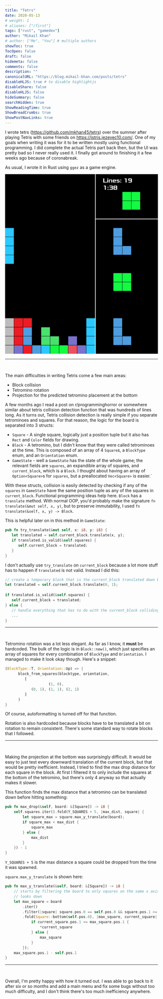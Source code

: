 ```yaml
---
title: "Tetrs"
date: 2020-05-13
# weight: 1
# aliases: ["/first"]
tags: ["rust", "gamedev"]
author: "Mikail Khan"
# author: ["Me", "You"] # multiple authors
showToc: true
TocOpen: false
draft: false
hidemeta: false
comments: false
description: ""
canonicalURL: "https://blog.mikail-khan.com/posts/tetrs"
disableHLJS: true # to disable highlightjs
disableShare: false
disableHLJS: false
hideSummary: false
searchHidden: true
ShowReadingTime: true
ShowBreadCrumbs: true
ShowPostNavLinks: true
---
```


I wrote tetrs (<https://github.com/mkhan45/tetrs>) over the summer after playing Tetris with some friends on <https://jstris.jezevec10.com/>. One of my goals when writing it was for it to be written mostly using functional programming. I did complete the actual Tetris part back then, but the UI was pretty bad so I never really used it. I finally got around to finishing it a few weeks ago because of coronabreak.

As usual, I wrote it in Rust using `ggez` as a game engine.

![](https://raw.githubusercontent.com/mkhan45/tetrs/master/tetrs.png)

____________

&nbsp;


The main difficulties in writing Tetris come a few main areas:
- Block collision
- Tetromino rotation
- Projection for the predicted tetromino placement at the bottom

A few months ago I read a post on r/programminghorror or somewhere similar about tetris collision detection function that was hundreds of lines long. As it turns out, Tetris collision detection is really simple if you separate tetrominoes and squares. For that reason, the logic for the board is separated into 3 structs:

- `Square` - A single square, logically just a position tuple but it also has `Rect` and `Color` fields for drawing.
- `Block` - A tetromino, but I didn't know that they were called tetrominoes at the time. This is composed of an array of 4 `Square`s, a `BlockType` enum, and an `Orientation` enum.
- `GameState` - well a `GameState` has the state of the whole game; the relevant fields are `squares`, an expandible array of squares, and `current_block`, which is a `Block`. I thought about having an array of `Option<Square>`s for `squares`, but a preallocated `Vec<Square>` is easier.`

With these structs, collision is easily detected by checking if any of the `squares` in `GameState` have the same position tuple as any of the squares in `current_block`. Functional programming ideas help here. `Block` has a `translate` method. With normal OOP, you'd probably make the signature `fn translate(&mut self, x, y)`, but to preserve immutability, I used `fn translate(&self, x, y) -> Block`. 

This is helpful later on in this method in `GameState`:

```rust
pub fn try_translate(&mut self, x: i8, y: i8) {
   let translated = self.current_block.translate(x, y);
   if translated.is_valid(&self.squares) {
      self.current_block = translated;
   }
}
```

I don't actually use `try_translate` on `current_block` because a lot more stuff has to happen if `translated` is not valid. Instead I did this:

```rust
// create a temporary block that is the current_block translated down by one
let translated = self.current_block.translate(0, 1);

if translated.is_valid(&self.squares) {
   self.current_block = translated;
} else {
   // handle everything that has to do with the current_block colliding 
   ...
}
```

____________

&nbsp;

Tetromino rotation was a lot less elegant. As far as I know, it **must** be hardcoded. The bulk of the logic is in `Block::new()`, which just specifies an array of squares for every combination of `BlockType` and `Orientation`. I managed to make it look okay though. Here's a snippet:

```rust
(BlockType::T, Orientation::Up) => {
      block_from_squares(blocktype, orientation, 
         [
                    (1, 0), 
            (0, 1), (1, 1), (2, 1)
         ]
      )
}
```
Of course, autoformatting is turned off for that function.

Rotation is also hardcoded because blocks have to be translated a bit on rotation to remain consistent. There's some standard way to rotate blocks that I followed.

____________
&nbsp;

Making the projection at the bottom was surprisingly difficult. It would be easy to just test every downward translation of the current block, but that would be pretty inefficient. Instead, I tried to find the max drop distance for each square in the block. At first I filtered it to only include the squares at the bottom of the tetromino, but there's only 4 anyway so that actually makes it slower.

This function finds the max distance that a tetromino can be translated down before hitting something:
```rust
pub fn max_drop(&self, board: &[Square]) -> i8 {
    self.squares.iter().fold(Y_SQUARES + 5, |max_dist, square| {
        let square_max = square.max_y_translate(board);
        if square_max < max_dist {
            square_max
        } else {
            max_dist
        }
    }) - 1
}
```

`Y_SQUARES + 5` is the max distance a square could be dropped from the time it was spawned.

`square.max_y_translate` is shown here:
```rust
pub fn max_y_translate(&self, board: &[Square]) -> i8 {
    // starts by filtering the board to only squares on the same x axis, and then
    // looks down
    let max_square = board
        .iter()
        .filter(|square| square.pos.0 == self.pos.0 && square.pos.1 >= self.pos.1)
        .fold(Square::bottom(self.pos.0), |max_square, current_square| {
            if current_square.pos.1 <= max_square.pos.1 {
                *current_square
            } else {
                max_square
            }
        });
    max_square.pos.1 - self.pos.1
}
```

____________

&nbsp;

Overall, I'm pretty happy with how it turned out. I was able to go back to it after six or so months and add a main menu and fix some bugs without too much difficulty, and I don't think there's too much inefficiency anywhere.
